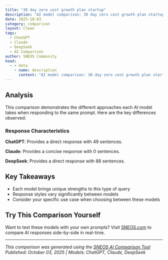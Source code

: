 ```yaml
---
title: "30 day zero cost growth plan startup"
description: "AI model comparison: 30 day zero cost growth plan startup..."
date: 2025-10-03
category: comparison
layout: Clean
tags:
  - ChatGPT
  - Claude
  - DeepSeek
  - AI Comparison
author: SNEOS Community
head:
  - - meta
    - name: description
      content: "AI model comparison: 30 day zero cost growth plan startup..."
---
```


<ChatComparison
  title="30 day zero cost growth plan startup"
  prompt="30 day zero cost growth plan startup"
  :responses='{
    "ChatGPT": "Creating a 30-day zero-cost growth plan for a startup focuses on leveraging organic strategies, utilizing free tools, and maximizing existing resources. Here\u2019s a structured day-by-day plan to help you grow your startup without spending money:\n\n### Week 1: Foundation \u0026 Preparation\n\n**Day 1: Define Your Target Audience**\n- Identify your ideal customer personas.\n- Understand their pain points, preferences, and where they spend time online.\n\n**Day 2: Clarify Your Value Proposition**\n- Clearly articulate what makes your product/service unique.\n- Prepare a concise elevator pitch.\n\n**Day 3: Optimize Your Online Presence**\n- Create or refine your website or landing page using free platforms like WordPress, Carrd, or Wix.\n- Ensure it\u0027s clear, fast, and mobile-friendly.\n\n**Day 4: Set Up Social Media Profiles**\n- Create profiles on platforms where your audience is active (LinkedIn, Twitter, Instagram, Facebook).\n- Optimize bios with keywords and your value proposition.\n\n**Day 5: Content Planning**\n- Plan content themes/topics that address your audience\u2019s problems.\n- Decide on a content calendar with daily or alternate-day posts.\n\n**Day 6: Set Up Free Analytics Tools**\n- Install Google Analytics and Facebook Pixel or other relevant tools to track visitors and engagement.\n\n**Day 7: Build an Email List**\n- Create a free Mailchimp or ConvertKit account.\n- Add opt-in forms or landing pages to start capturing emails.\n\n---\n\n### Week 2: Content Creation \u0026 Engagement\n\n**Day 8: Write and Publish Blog Post #1**\n- Publish a high-value blog post addressing key customer pain points, SEO-friendly.\n\n**Day 9: Share Content on Social Media**\n- Share blog post and engage with followers, communities, and relevant hashtags.\n\n**Day 10: Join and Engage in Online Communities**\n- Join relevant subreddits, Facebook groups, LinkedIn groups.\n- Offer advice, answer questions, and subtly mention your startup without spamming.\n\n**Day 11: Reach Out to Influencers and Micro-Influencers**\n- Find micro-influencers in your niche.\n- Engage with their content, comment meaningfully, and build rapport.\n\n**Day 12: Create an Educational or Entertaining Video**\n- Use your smartphone to create a simple video explaining your product or sharing tips.\n- Post on YouTube, Instagram Reels, TikTok, or LinkedIn.\n\n**Day 13: Run a Social Media Poll or Question**\n- Encourage engagement by asking for opinions related to your niche.\n\n**Day 14: Email Your List**\n- Send your first welcome email or newsletter with valuable content.\n\n---\n\n### Week 3: Networking \u0026 Partnerships\n\n**Day 15: Identify Potential Partners**\n- Look for non-competing startups or businesses serving similar audiences.\n\n**Day 16: Propose Value-Exchange Collaborations**\n- Reach out offering to guest blog, co-host webinars, or cross-promote each other.\n\n**Day 17: Host a Free Webinar or Live Q\u0026A**\n- Use free tools like Zoom or Instagram Live to engage audience and showcase your expertise.\n\n**Day 18: Collect Customer Feedback**\n- Reach out to initial users/customers for testimonials and feedback.\n\n**Day 19: Update your Website with Testimonials and Social Proof**\n\n**Day 20: Create a Referral Program**\n- Encourage users to share your product or service in exchange for non-monetary incentives (e.g., early access, badges).\n\n**Day 21: Write and Publish Blog Post #2**\n\n---\n\n### Week 4: Optimization \u0026 Scaling\n\n**Day 22: Analyze Analytics Data**\n- Look at your website and social media performance.\n- Identify your best-performing content and channels.\n\n**Day 23: Repurpose Content**\n- Turn blog posts into infographics, videos, or social media threads.\n\n**Day 24: Reach out for User-Generated Content**\n- Encourage customers to share their experience on social media tagging your startup.\n\n**Day 25: Optimize SEO**\n- Update all existing content with keywords identified from Google Search Console or other free keyword tools.\n\n**Day 26: Engage with Your Growing Community**\n- Host an AMA (Ask Me Anything) on Reddit or Twitter Spaces.\n\n**Day 27: Send Second Email Campaign**\n- Share success stories, updates, or additional helpful content.\n\n**Day 28: Plan a Mini-Contest or Giveaway**\n- Use free resources (e.g., ebooks, consultations) as prizes to drive engagement.\n\n**Day 29: Automate Social Media Posts**\n- Use free tools like Buffer or Hootsuite\u2019s free plans to schedule content.\n\n**Day 30: Review Your Month \u0026 Plan Next Steps**\n- Analyze what worked, what didn\u2019t.\n- Set goals for the next 30 days based on learnings.\n\n---\n\n### Tips for Success:\n- Consistency is key in content and engagement.\n- Focus on genuine relationship-building.\n- Track everything - data will guide your growth.\n- Leverage free tools extensively (Google Suite, Canva, social scheduling tools).\n\nIf you want, I can also help tailor this plan for a specific industry or type of startup!",
    "Claude": "# 30-Day Zero-Cost Growth Plan for Startups\n\n## **Phase 1: Foundation (Days 1-10)**\n\n### **Week 1: Market Research \u0026 Positioning**\n- **Day 1-2: Customer Research**\n  - Create customer surveys using Google Forms\n  - Interview 10-15 potential customers via phone/video\n  - Join relevant Facebook groups, Reddit communities, Discord servers\n  \n- **Day 3-4: Competitor Analysis**\n  - Research top 5 competitors using free tools\n  - Analyze their social media, content, pricing\n  - Identify gaps in their offerings\n\n- **Day 5-7: Value Proposition Refinement**\n  - Define your unique selling proposition\n  - Create customer personas\n  - Develop key messaging framework\n\n### **Week 2: Digital Foundation**\n- **Day 8-10: Content Creation Setup**\n  - Set up Google My Business (if applicable)\n  - Create/optimize social media profiles (LinkedIn, Twitter, Instagram)\n  - Start a simple blog using Medium or LinkedIn articles\n\n## **Phase 2: Content \u0026 Community (Days 11-20)**\n\n### **Week 3: Content Marketing**\n- **Day 11-13: Content Strategy**\n  - Plan 30 days of valuable content\n  - Create content calendar using free tools (Trello, Google Sheets)\n  - Write 3-5 high-value blog posts/articles\n\n- **Day 14-17: Social Media Activation**\n  - Post daily on 2-3 chosen platforms\n  - Share industry insights, tips, behind-the-scenes content\n  - Engage with 20-30 relevant posts daily\n  - Comment meaningfully on competitor posts\n\n### **Week 4: Community Building**\n- **Day 18-20: Network Expansion**\n  - Connect with 10 industry professionals daily on LinkedIn\n  - Join and actively participate in 5-10 relevant online communities\n  - Offer free value in groups (answer questions, share insights)\n\n## **Phase 3: Conversion \u0026 Optimization (Days 21-30)**\n\n### **Week 5: Lead Generation**\n- **Day 21-24: Lead Magnets**\n  - Create a valuable free resource (PDF guide, checklist, template)\n  - Set up simple landing page using free tools (Carrd, Google Sites)\n  - Promote lead magnet across all channels\n\n- **Day 25-27: Email Collection**\n  - Set up free email marketing tool (Mailchimp free tier)\n  - Create welcome email sequence\n  - Add email signup to all content\n\n### **Week 6: Conversion Focus**\n- **Day 28-30: Optimization**\n  - Analyze which content performed best\n  - Reach out to warm leads personally\n  - Ask satisfied early users for testimonials/referrals\n\n---\n\n## **Free Tools Arsenal**\n\n### **Analytics \u0026 Research**\n- Google Analytics\n- Google Search Console\n- Google Trends\n- Facebook Audience Insights\n- Reddit, Quora for market research\n\n### **Content Creation**\n- Canva (free design)\n- Unsplash (free photos)\n- Grammarly (writing)\n- Loom (screen recording)\n- Google Docs/Sheets\n\n### **Social Media Management**\n- Buffer (free tier)\n- Later (free tier)\n- Hootsuite (free tier)\n\n### **Email \u0026 Communication**\n- Mailchimp (free up to 2,000 subscribers)\n- Gmail for outreach\n- Calendly (free tier)\n\n---\n\n## **Daily Actions Checklist**\n\n**Every Day:**\n- [ ] Post on 2-3 social platforms\n- [ ] Engage with 15-20 relevant posts\n- [ ] Send 3-5 personalized outreach messages\n- [ ] Write one piece of valuable content\n- [ ] Respond to all comments/messages\n\n**Weekly:**\n- [ ] Analyze metrics and adjust strategy\n- [ ] Connect with 10 new industry contacts\n- [ ] Create one substantial piece of content\n- [ ] Follow up with warm leads\n\n---\n\n## **Key Metrics to Track**\n\n### **Week 1-2:**\n- Social media followers\n- Website/profile visitors\n- Email list size (starting from 0)\n\n### **Week 3-4:**\n- Content engagement rates\n- Community participation levels\n- New connections made\n\n### **Week 5-6:**\n- Lead magnet downloads\n- Email",
    "DeepSeek": "Of course. Here is a comprehensive, actionable 30-day zero-cost growth plan for a startup.\n\nThis plan is built on the principle of **\u0022Doing Things that Don\u0027t Scale\u0022** and focuses on direct customer engagement, content creation, and leveraging existing networks. The only investment required is your time, energy, and creativity.\n\n### **Core Philosophy for a Zero-Cost Launch:**\n\n*   **Listen First, Build Second:** Your primary goal is not to sell, but to learn. Every interaction is a source of priceless market research.\n*   **Community Over Audience:** Don\u0027t just broadcast; build a small, engaged group of early adopters who feel like co-creators.\n*   **Hustle is Your Growth Channel:** Without a budget, proactive outreach and personal touch are your most powerful tools.\n\n---\n\n### **The 30-Day Zero-Cost Growth Plan**\n\n#### **Pre-Launch Preparation (Before Day 1)**\n*   **Define Your \u0022Perfect First 10\u0022:** Who is your ideal early adopter? Be specific (e.g., \u0022freelance graphic designers in the US who use Canva and struggle with client management,\u0022 not just \u0022designers\u0022).\n*   **Set Up Your \u0022Base Camp\u0022:** You need a minimal, credible online presence.\n    *   **Landing Page:** Create a simple one-page website using a free tool like **Carrd** or **GitHub Pages**. It must have: a clear value proposition, who it\u0027s for, and an email sign-up form.\n    *   **Social Presence:** Secure your handle on 1-2 key platforms (e.g., Twitter/X for B2B, Instagram for B2C, LinkedIn for professional services).\n\n---\n\n### **Week 1: The Foundation \u0026 Listenening Tour**\n\n**Goal:** Validate the problem and gather your first 50 email subscribers.\n\n*   **Day 1-3: The \u0022Problem Interview\u0022 Blitz**\n    *   Identify 20 people from your network who fit your \u0022Perfect First 10\u0022 profile.\n    *   Message them personally (NO mass email). Say: *\u0022Hey [Name], I\u0027m exploring problems in [their industry/role] around [your problem area]. Do you have 15 minutes for a quick chat this week? I\u0027d love to get your perspective.\u0022*\n    *   Conduct at least 5-10 of these calls. **Your only job is to listen.** Ask \u0022why\u0022 and \u0022tell me more about that.\u0022\n\n*   **Day 4-5: Create Your \u0022Seed Content\u0022**\n    *   Based on your interviews, write a short, insightful post or a brief LinkedIn article titled: \u00223 Things I Learned About [The Problem] from Talking to [Your Audience].\u0022\n    *   This proves you\u0027re listening and provides immediate value.\n\n*   **Day 6-7: Initial Outreach \u0026 List Building**\n    *   Share your \u0022seed content\u0022 with the people you interviewed and thank them for their input.\n    *   Post the content on your social channels. In the post, ask a question related to the problem to spark conversation.\n    *   **Call to Action:** Drive traffic to your landing page to \u0022Join the early access list to help us solve this.\u0022\n\n---\n\n### **Week 2: Content \u0026 Community Building**\n\n**Goal:** Establish thought leadership and grow your list to 150\u002B subscribers.\n\n*   **Day 8-12: Become a Value Machine**\n    *   **Daily Content:** Spend 30 minutes a day creating and sharing micro-content (Twitter threads, LinkedIn posts, short videos) that educates, entertains, or engages your target audience. Answer their common questions.\n    *   **Engage, Don\u0027t Broadcast:** Spend another 30 minutes daily commenting thoughtfully on posts from influencers and potential customers in your space.\n\n*   **Day 13-14: The \u0022Mini-Beta\u0022 Group**\n    *   From your email list, identify the 5-10 most engaged people.\n    *   Invite them to a private, free group (WhatsApp, Telegram, or Discord). Frame it as: *\u0022You\u0027re one of our first supporters. We\u0027d love your direct feedback as we build.\u0022*\n    *   This creates an incredibly valuable inner circle.\n\n---\n\n### **Week 3: Activation \u0026 Partnership**\n\n**Goal:** Get your first 10 \u0022paying\u0022 users (even if it\u0027s just a symbolic $1) or dedicated beta testers.\n\n*   **Day 15-19: The \u0022Manual Onboarding\u0022 Experience**\n    *   Your product/service might not be fully built. That\u0027s okay.\n    *   **Do things that don\u0027t scale:** Offer to solve the customer\u0027s problem manually. Use spreadsheets, personal emails, or free tools like Calendly and Google Docs.\n    *   Example: If you\u0027re building a social media scheduler, offer to manually schedule a week\u0027s worth of posts for them using a free tool. The goal is to prove the value and learn the workflow.\n\n*   **Day 20-21: Strategic Outreach**\n    *   Identify 5-10 non-competing startups or creators who serve the same audience.\n    *   Propose a simple collaboration: a joint Twitter Space, co-writing a blog post, or cross-promoting each other to your email lists. This instantly doubles your reach for free.\n\n---\n\n### **Week 4: Leverage \u0026 Scale (The Zero-Cost Way)**\n\n**Goal:** Solidify your value proposition and create a sustainable growth loop.\n\n*   **Day 22-26: Case Study \u0026 Social Proof**\n    *   One of your \u0022mini-beta\u0022 users is having success. Document it.\n    *   Create a simple case study or testimonial. \u0022How [User] used our [manual process] to achieve [result].\u0022 This is your most powerful marketing asset.\n\n*   **Day 27-28: Analyze \u0026 Refine**\n    *   Review your 30 days. What content got the most engagement? Which outreach message got the highest reply rate? What is the #1 problem your early users have?\n    *   Double down on what worked.\n\n*   **Day 29-30: Plan Your Next 30 Days**\n    *   Based on everything you\u0027ve learned, what\u0027s the next step?\n    *   **Option A:** Continue building the list and community before launching a paid product.\n    *   **Option B:** Build an MVP based on the exact feedback you received.\n    *   **Option C:** Formalize a referral program for your early users.\n\n---\n\n### **Key Zero-Cost Tools to Use:**\n\n*   **Communication:** Gmail, WhatsApp, Telegram, Discord.\n*   **Landing Page \u0026 Website:** Carrd, GitHub Pages, Notion (with public sharing).\n*   **Content Creation:** Canva (Free Tier), CapCut (for video), your phone\u0027s camera.\n*   **Social Media Management:** Use the native platforms. Schedule posts manually by drafting them in a Google Doc.\n*   **Analytics:** Native analytics on social platforms, Google Analytics for your website.\n\n### **Measuring Success (Without a Budget):**\n\nForget vanity metrics like \u0022page views.\u0022 Focus on these:\n\n1.  **Qualitative Feedback:** Number of \u0022Aha!\u0022 moments or feature suggestions from user interviews.\n2.  **Email List Growth Rate:** Are you consistently adding subscribers? Is the rate increasing?\n3.  **Engagement Rate:** Are people replying to your emails, commenting on your posts, and participating in your community?\n4.  **Activation Rate:** What percentage of your email list took a desired action (e.g., joined the beta group, responded to a survey)?\n\nThis 30-day plan will not only generate initial growth but, more importantly, it will give you an undeniable competitive advantage: a deep, empathetic understanding of your customer that no amount of money can buy. **Now go execute.**"
  }'
  published-date="20:42"
/>

## Analysis

This comparison demonstrates the different approaches each AI model takes when responding to the same prompt. Here are the key differences observed:

### Response Characteristics

**ChatGPT**: Provides a direct response with 49 sentences. 

**Claude**: Provides a concise response with 0 sentences. 

**DeepSeek**: Provides a direct response with 88 sentences. 

## Key Takeaways

- Each model brings unique strengths to this type of query
- Response styles vary significantly between models
- Consider your specific use case when choosing between these models

## Try This Comparison Yourself

Want to test these models with your own prompts? Visit [SNEOS.com](https://sneos.com) to compare AI responses side-by-side in real-time.

---

*This comparison was generated using the [SNEOS AI Comparison Tool](https://sneos.com)*
*Published: October 03, 2025 | Models: ChatGPT, Claude, DeepSeek*
